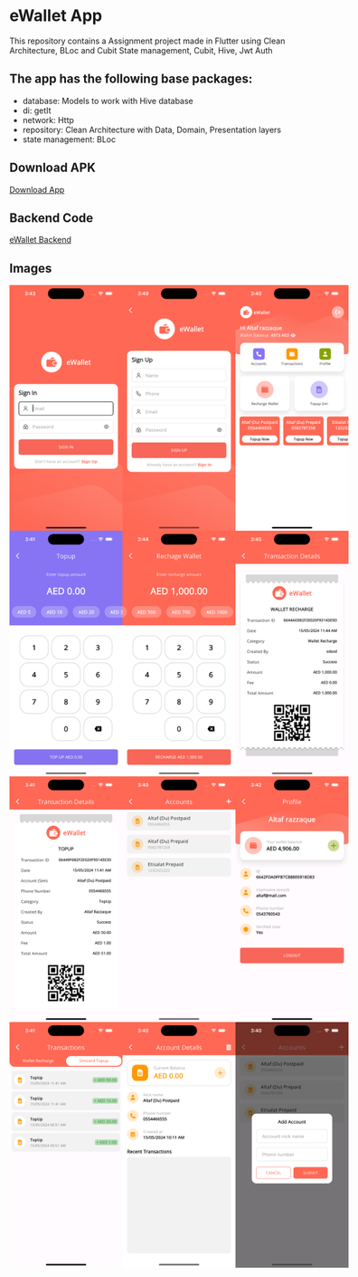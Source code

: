 # eWallet App
This repository contains a Assignment project made in Flutter using Clean Architecture, BLoc and Cubit State management, Cubit, Hive, Jwt Auth


## The app has the following base packages:
- database: Models to work with Hive database
- di: getIt
- network: Http
- repository: Clean Architecture with Data, Domain, Presentation layers
- state management: BLoc 

## Download APK
<div style="display: flex; justify-content: space-between;">
    <a href="https://github.com/altafc22/eWallet/blob/main/apk/app-release.apk">Download App</a>
</div>

## Backend Code
<div style="display: flex; justify-content: space-between;">
    <a href="https://github.com/altafc22/eWallet-backend/">eWallet Backend</a>
</div>

## Images
<div style="display: flex; justify-content: space-between;">
    <img src="https://github.com/altafc22/eWallet/blob/main/screenshots/1.png" alt="Sign In" width="200">
    <img src="https://github.com/altafc22/eWallet/blob/main/screenshots/2.png" alt="Sign Up" width="200">
    <img src="https://github.com/altafc22/eWallet/blob/main/screenshots/3.png" alt="Dashboard" width="200">
</div>
<div style="display: flex; justify-content: space-between;">
    <img src="https://github.com/altafc22/eWallet/blob/main/screenshots/4.png" alt="TopUp Screen" width="200">
    <img src="https://github.com/altafc22/eWallet/blob/main/screenshots/5.png" alt="Recharge Wallet" width="200">
    <img src="https://github.com/altafc22/eWallet/blob/main/screenshots/6.png" alt="Transaction receipt" width="200">
</div>
<div style="display: flex; justify-content: space-between;">
    <img src="https://github.com/altafc22/eWallet/blob/main/screenshots/7.png" alt="Wallet Receipt" width="200">
    <img src="https://github.com/altafc22/eWallet/blob/main/screenshots/8.png" alt="Accoount (Mobile Sim)" width="200">
    <img src="https://github.com/altafc22/eWallet/blob/main/screenshots/9.png" alt="Profile" width="200">
</div>
<div style="display: flex; justify-content: space-between;">
    <img src="https://github.com/altafc22/eWallet/blob/main/screenshots/10.png" alt="Transactions" width="200">
    <img src="https://github.com/altafc22/eWallet/blob/main/screenshots/11.png" alt="Account Details (Sim account)" width="200">
    <img src="https://github.com/altafc22/eWallet/blob/main/screenshots/12.png" alt="Add Account" width="200">
</div>


